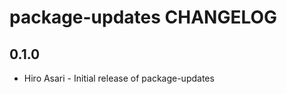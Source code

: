 package-updates CHANGELOG
=========================

0.1.0
-----
- Hiro Asari - Initial release of package-updates
